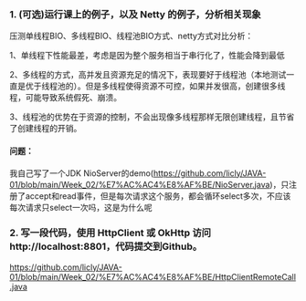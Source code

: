 ### 1. (可选)运行课上的例子，以及 Netty 的例子，分析相关现象

压测单线程BIO、多线程BIO、线程池BIO方式、netty方式对比分析：

1、单线程下性能最差，考虑是因为整个服务相当于串行化了，性能会降到最低

2、多线程的方式，高并发且资源充足的情况下，表现要好于线程池（本地测试一直是优于线程池的）。但是多线程使得资源不可控，如果并发很高，创建很多线程，可能导致系统假死、崩溃。

3、线程池的优势在于资源的控制，不会出现像多线程那样无限创建线程，且节省了创建线程的开销。

#### 问题：

我自己写了一个JDK NioServer的demo(https://github.com/licly/JAVA-01/blob/main/Week_02/%E7%AC%AC4%E8%AF%BE/NioServer.java)，只注册了accept和read事件，但是每次请求这个服务，都会循环select多次，不应该每次请求只select一次吗，这是为什么呢


### 2. 写一段代码，使用 HttpClient 或 OkHttp 访问 http://localhost:8801，代码提交到Github。
https://github.com/licly/JAVA-01/blob/main/Week_02/%E7%AC%AC4%E8%AF%BE/HttpClientRemoteCall.java

